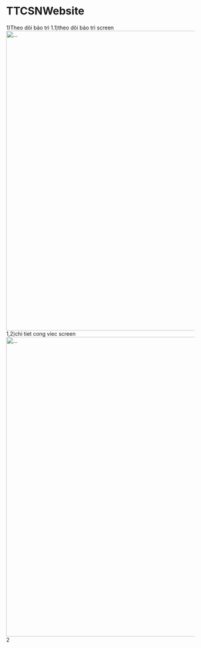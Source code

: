 # TTCSNWebsite
1)Theo dõi bảo trì
1.1)theo dõi bảo trì screen
<img src="https://github.com/HoHaiHa/TTCSNWebsite/assets/136174798/f0ca8898-af72-411a-a23f-16b725035383" alt="..." width="1200" height="800"/>
1,2)chi tiet cong viec screen
<img src="https://github.com/HoHaiHa/TTCSNWebsite/assets/136174798/9c024b1b-d107-4dbe-b512-cdcdafd56b99" alt="..." width="1200" height="800"/>
2

